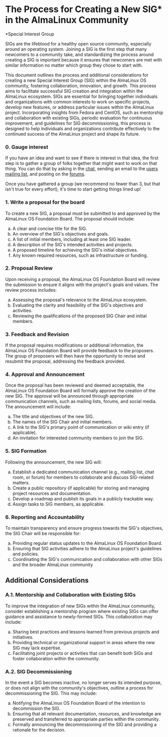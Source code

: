 
# The Process for Creating a New SIG* in the AlmaLinux Community 
*Special Interest Group

SIGs are the lifeblood for a healthy open source community, especially around an operating system. Joining a SIG is the first step that many newcomers to a community take, and standardizing the process around creating a SIG is important because it ensures that newcomers are met with similar information no matter which group they chose to start with. 

This document outlines the process and additional considerations for creating a new Special Interest Group (SIG) within the AlmaLinux OS community, fostering collaboration, innovation, and growth. This process aims to facilitate successful SIG creation and integration within the AlmaLinux ecosystem. SIGs are essential for bringing together individuals and organizations with common interests to work on specific projects, develop new features, or address particular issues within the AlmaLinux project. Incorporating insights from Fedora and CentOS, such as mentorship and collaboration with existing SIGs, periodic evaluation for continuous improvement, and guidelines for SIG decommissioning, this process is designed to help individuals and organizations contribute effectively to the continued success of the AlmaLinux project and shape its future.

### 0. Gauge interest

If you have an idea and want to see if there is interest in that idea, the first step is to gather a group of folks together that might want to work on that thing. You can do that by asking in the [chat](https://chat.almalinux.org), sending an email to the [users mailing list](https://lists.almalinux.org/mailman3/lists/users.lists.almalinux.org/), and posting on the [forums](https://almalinux.discourse.group/). 

Once you have gathered a group (we recommend no fewer than 3, but that isn't true for every effort), it's time to start getting things lined up!

### 1. Write a proposal for the board

To create a new SIG, a proposal must be submitted to and approved by the AlmaLinux OS Foundation Board. The proposal should include:

<ol type="a">
  <li>A clear and concise title for the SIG.</li>
  <li>An overview of the SIG's objectives and goals.</li>
  <li>A list of initial members, including at least one SIG leader.</li>
  <li>A description of the SIG's intended activities and projects.</li>
  <li>A proposed timeline for achieving the SIG's initial objectives.</li>
  <li>Any known required resources, such as infrastructure or funding.</li>
</ol>


### 2. Proposal Review

Upon receiving a proposal, the AlmaLinux OS Foundation Board will review the submission to ensure it aligns with the project's goals and values. The review process includes:
<ol type="a">
  <li>Assessing the proposal's relevance to the AlmaLinux ecosystem.</li>
  <li>Evaluating the clarity and feasibility of the SIG's objectives and activities.</li>
  <li>Reviewing the qualifications of the proposed SIG Chair and initial members.</li>
</ol>


### 3. Feedback and Revision

If the proposal requires modifications or additional information, the AlmaLinux OS Foundation Board will provide feedback to the proposers. The group of proposers will then have the opportunity to revise and resubmit the proposal, addressing the feedback provided.


### 4. Approval and Announcement

Once the proposal has been reviewed and deemed acceptable, the AlmaLinux OS Foundation Board will formally approve the creation of the new SIG. The approval will be announced through appropriate communication channels, such as mailing lists, forums, and social media. The announcement will include:
<ol type="a">
  <li>The title and objectives of the new SIG.</li>
  <li>The names of the SIG Chair and initial members.</li>
  <li>A link to the SIG's primary point of communication or wiki entry (if applicable).</li>
  <li>An invitation for interested community members to join the SIG.</li>
</ol>


### 5. SIG Formation

Following the announcement, the new SIG will:
<ol type="a">
  <li>Establish a dedicated communication channel (e.g., mailing list, chat room, or forum) for members to collaborate and discuss SIG-related matters.</li>
  <li>Create a public repository (if applicable) for storing and managing project resources and documentation.</li>
  <li>Develop a roadmap and publish its goals in a publicly trackable way.</li>
  <li>Assign tasks to SIG members, as applicable.</li>
</ol>


### 6. Reporting and Accountability

To maintain transparency and ensure progress towards the SIG's objectives, the SIG Chair will be responsible for:
<ol type="a">
  <li>Providing regular status updates to the AlmaLinux OS Foundation Board.</li>
  <li>Ensuring that SIG activities adhere to the AlmaLinux project's guidelines and policies.</li>
  <li>Coordinating the SIG's communication and collaboration with other SIGs and the broader AlmaLinux community</li>
</ol>


## Additional Considerations


### A.1. Mentorship and Collaboration with Existing SIGs

To improve the integration of new SIGs within the AlmaLinux community, consider establishing a mentorship program where existing SIGs can offer guidance and assistance to newly-formed SIGs. This collaboration may include:
<ol type="a">
  <li>Sharing best practices and lessons learned from previous projects and initiatives.</li>
  <li>Providing technical or organizational support in areas where the new SIG may lack expertise.</li>
  <li>Facilitating joint projects or activities that can benefit both SIGs and foster collaboration within the community.</li>
</ol>


### A.2. SIG Decommissioning

In the event a SIG becomes inactive, no longer serves its intended purpose, or does not align with the community's objectives, outline a process for decommissioning the SIG. This may include:
<ol type="a">
  <li>Notifying the AlmaLinux OS Foundation Board of the intention to decommission the SIG.</li>
  <li>Ensuring that all relevant documentation, resources, and knowledge are preserved and transferred to appropriate parties within the community.</li>
  <li>Formally announcing the decommissioning of the SIG and providing a rationale for the decision.</li>
</ol>
